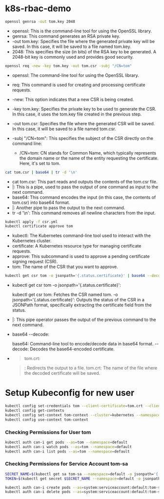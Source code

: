 # k8s-rbac-demo

```bash
openssl genrsa -out tom.key 2048
```

- openssl: This is the command-line tool for using the OpenSSL library.
- genrsa: This command generates an RSA private key.
- -out tom.key: Specifies the file where the generated private key will be saved. In this case, it will be saved to a file named tom.key.
- 2048: This specifies the size (in bits) of the RSA key to be generated. A 2048-bit key is commonly used and provides good security.


```bash
openssl req -new -key tom.key -out tom.csr -subj "/CN=tom"
```

- openssl: The command-line tool for using the OpenSSL library.
- req: This command is used for creating and processing certificate requests.
- -new: This option indicates that a new CSR is being created.
- -key tom.key: Specifies the private key to be used to generate the CSR. In this case, it uses the tom.key file created in the previous step.
- -out tom.csr: Specifies the file where the generated CSR will be saved. In this case, it will be saved to a file named tom.csr.
- -subj "/CN=tom": This specifies the subject of the CSR directly on the command line:

    - /CN=tom: CN stands for Common Name, which typically represents the domain name or the name of the entity requesting the certificate. Here, it's set to tom.



```bash
cat tom.csr | base64 | tr -d '\n'
```

- cat tom.csr: This part reads and outputs the contents of the tom.csr file.
- |: This is a pipe, used to pass the output of one command as input to the next command.
- base64: This command encodes the input (in this case, the contents of tom.csr) into base64 format.
- |: Another pipe to pass the output to the next command.
- tr -d '\n': This command removes all newline characters from the input.


```bash
kubectl apply -f csr.yml
kubectl certificate approve tom
```

- kubectl: The Kubernetes command-line tool used to interact with the Kubernetes cluster.
- certificate: A Kubernetes resource type for managing certificate requests.
- approve: This subcommand is used to approve a pending certificate signing request (CSR).
- tom: The name of the CSR that you want to approve.

```bash
kubectl get csr tom -o jsonpath='{.status.certificate}' | base64 --decode > tom.crt
```

- kubectl get csr tom -o jsonpath='{.status.certificate}':

    kubectl get csr tom: Fetches the CSR named tom.
    -o jsonpath='{.status.certificate}': Outputs the status of the CSR in a JSONPath format, specifically extracting the certificate field from the status.

- |: This pipe operator passes the output of the previous command to the next command.

- base64 --decode:

    base64: Command-line tool to encode/decode data in base64 format.
    --decode: Decodes the base64-encoded certificate.

- > tom.crt:

    >: Redirects the output to a file.
    tom.crt: The name of the file where the decoded certificate will be saved.
    
# Setup Kubeconfig for new user

```bash
kubectl config set-credentials tom --client-certificate=tom.crt --client-key=tom.key
kubectl config get-contexts
kubectl config set-context tom-context --cluster=kubernetes --namespace=default --user=tom
kubectl config use-context tom-context
```

### Checking Permissions for User tom

```bash
kubectl auth can-i get pods --as=tom --namespace=default
kubectl auth can-i watch pods --as=tom --namespace=default
kubectl auth can-i list pods --as=tom --namespace=default
```

### Checking Permissions for Service Account tom-sa

```bash
SECRET_NAME=$(kubectl get sa tom-sa --namespace=default -o jsonpath='{.secrets[0].name}')
TOKEN=$(kubectl get secret $SECRET_NAME --namespace=default -o jsonpath='{.data.token}' | base64 --decode)
```

```bash
kubectl auth can-i create pods --as=system:serviceaccount:default:tom-sa
kubectl auth can-i delete pods --as=system:serviceaccount:default:tom-sa
```
